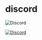 # discord

<img alt="Discord" src="https://img.shields.io/discord/676402832106192917?style=plastic">

 <a href="https://discord.gg/VnrdB6K"><img
                alt="Discord"
                src="https://img.shields.io/discord/767286138007584780?label=Discord&logo=discord&logoColor=ffffff&labelColor=7289DA&color=2c2f33"></a>
